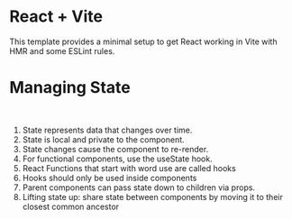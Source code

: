 # React + Vite

This template provides a minimal setup to get React working in Vite with HMR and some ESLint rules.


<h1> Managing State</h1><br>

1. State represents data that changes over time.
2. State is local and private to the component.
3. State changes cause the component to re-render.
4. For functional components, use the useState hook.
5. React Functions that start with word use are called hooks
6. Hooks should only be used inside components
7. Parent components can pass state down to children via props.
8. Lifting state up: share state between components by moving it to their 
closest common ancestor

